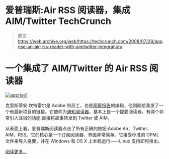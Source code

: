 # 爱普瑞斯:Air RSS 阅读器，集成 AIM/Twitter TechCrunch

> 原文：<https://web.archive.org/web/https://techcrunch.com/2008/07/28/apprise-an-air-rss-reader-with-aimtwitter-integration/>

# 一个集成了 AIM/Twitter 的 Air RSS 阅读器

[![](img/8cb634fba20aa9814ebf3fc816e989a1.png "apprise1")](https://web.archive.org/web/20221209130928/https://beta.techcrunch.com/wp-content/uploads/2008/07/apprise1.jpg)

克里斯蒂安·坎特雷尔是 Adobe 的员工，也是[观察报告](https://web.archive.org/web/20221209130928/http://www.watchreport.com/)的编辑，他刚刚给我发了一个他最新项目的链接。它被称为[通知阅读器](https://web.archive.org/web/20221209130928/http://www.apprisereader.com/)，基本上是一个提要阅读器，有两个非常引人注目的功能:直接将故事转发到 Twitter 或 AIM。

从表面上看，爱普瑞斯阅读器点击了所有正确的按钮:Adobe Air、Twitter、AIM、RSS。它的核心是一个订阅阅读器，界面非常简单。它接受标准的 OPML 文件来导入提要，并在 Windows 和 OS X 上本机运行——Linux 支持即将推出。

[阅读更多…](https://web.archive.org/web/20221209130928/http://www.crunchgear.com/2008/07/28/apprise-an-air-rss-reader-with-aimtwitter-integration/)